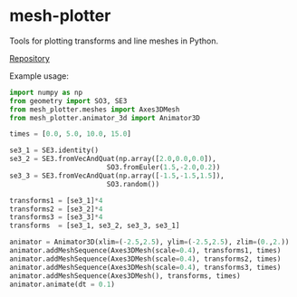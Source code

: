 # mesh-plotter

Tools for plotting transforms and line meshes in Python.

[Repository](https://github.com/goromal/mesh-plotter)

Example usage:

```python
import numpy as np
from geometry import SO3, SE3
from mesh_plotter.meshes import Axes3DMesh
from mesh_plotter.animator_3d import Animator3D

times = [0.0, 5.0, 10.0, 15.0]

se3_1 = SE3.identity()
se3_2 = SE3.fromVecAndQuat(np.array([2.0,0.0,0.0]),
                        SO3.fromEuler(1.5,-2.0,0.2))
se3_3 = SE3.fromVecAndQuat(np.array([-1.5,-1.5,1.5]),
                        SO3.random())

transforms1 = [se3_1]*4
transforms2 = [se3_2]*4
transforms3 = [se3_3]*4
transforms  = [se3_1, se3_2, se3_3, se3_1]

animator = Animator3D(xlim=(-2.5,2.5), ylim=(-2.5,2.5), zlim=(0.,2.))
animator.addMeshSequence(Axes3DMesh(scale=0.4), transforms1, times)
animator.addMeshSequence(Axes3DMesh(scale=0.4), transforms2, times)
animator.addMeshSequence(Axes3DMesh(scale=0.4), transforms3, times)
animator.addMeshSequence(Axes3DMesh(), transforms, times)
animator.animate(dt = 0.1)
```


